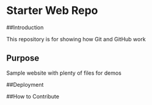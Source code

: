 # Starter Web Repo

##Introduction

This repository is for showing how Git and GitHub work


## Purpose

Sample website with plenty of files for demos

##Deployment

##How to Contribute